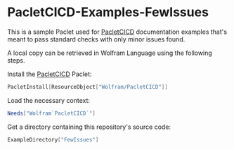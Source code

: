 # PacletCICD-Examples-FewIssues

This is a sample Paclet used for [PacletCICD](https://github.com/rhennigan/PacletCICD) documentation examples that's meant to pass standard checks with only minor issues found.

A local copy can be retrieved in Wolfram Language using the following steps.

Install the [PacletCICD](https://github.com/rhennigan/PacletCICD) Paclet:
```Mathematica
PacletInstall[ResourceObject["Wolfram/PacletCICD"]]
```

Load the necessary context:
```Mathematica
Needs["Wolfram`PacletCICD`"]
```

Get a directory containing this repository's source code:
```Mathematica
ExampleDirectory["FewIssues"]
```